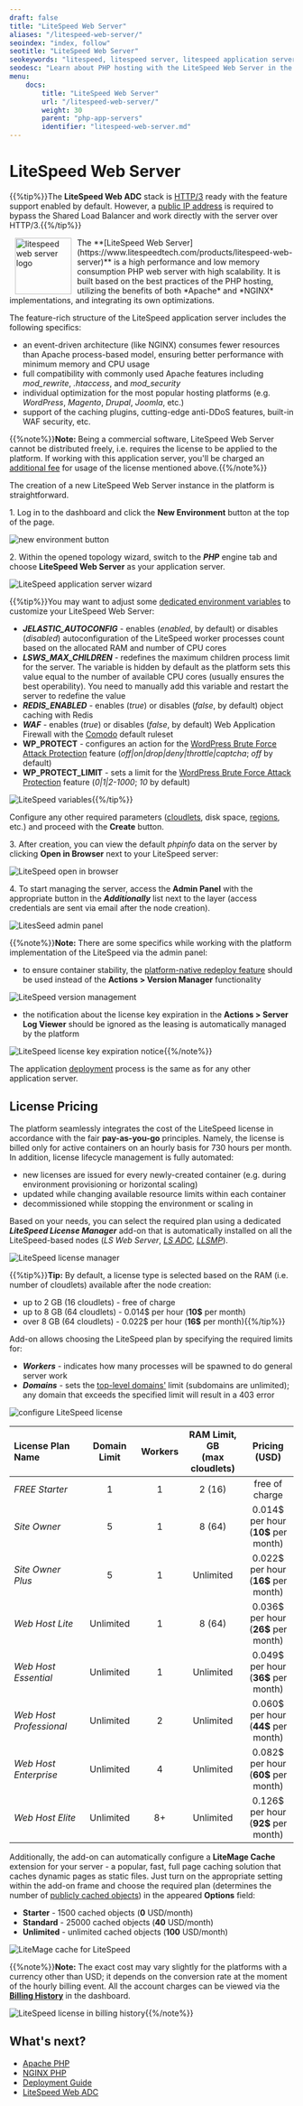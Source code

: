 ```yaml
---
draft: false
title: "LiteSpeed Web Server"
aliases: "/litespeed-web-server/"
seoindex: "index, follow"
seotitle: "LiteSpeed Web Server"
seokeywords: "litespeed, litespeed server, litespeed application server, litespeed web server, litespeed php, litespeed installation, create litespeed, php hosting, litespeed php hosting, paas for litespeed, litespeed admin panel, litespeed license"
seodesc: "Learn about PHP hosting with the LiteSpeed Web Server in the platform. Follow the simple steps of the LiteSpeed PHP application server installation and find out about its license pricing."
menu:
    docs:
        title: "LiteSpeed Web Server"
        url: "/litespeed-web-server/"
        weight: 30
        parent: "php-app-servers"
        identifier: "litespeed-web-server.md"
---
```


# LiteSpeed Web Server

{{%tip%}}The **LiteSpeed Web ADC** stack is [HTTP/3](/http3/) ready with the feature support enabled by default. However, a [public IP address](/public-ip/) is required to bypass the Shared Load Balancer and work directly with the server over HTTP/3.{{%/tip%}}

<img src="01-litespeed-web-server-logo.png" width="100" alt="litespeed web server logo" style="float: left; margin-left: 10px; margin-right: 10px;" />
The **[LiteSpeed Web Server](https://www.litespeedtech.com/products/litespeed-web-server)** is a high performance and low memory consumption PHP web server with high scalability. It is built based on the best practices of the PHP hosting, utilizing the benefits of both *Apache* and *NGINX* implementations, and integrating its own optimizations.

The feature-rich structure of the LiteSpeed application server includes the following specifics:

* an event-driven architecture (like NGINX) consumes fewer resources than Apache process-based model, ensuring better performance with minimum memory and CPU usage
* full compatibility with commonly used Apache features including *mod_rewrite*, *.htaccess*, and *mod_security*
* individual optimization for the most popular hosting platforms (e.g. *WordPress*, *Magento*, *Drupal*, *Joomla*, etc.)
* support of the caching plugins, cutting-edge anti-DDoS features, built-in WAF security, etc.

{{%note%}}**Note:** Being a commercial software, LiteSpeed Web Server cannot be distributed freely, i.e. requires the license to be applied to the platform. If working with this application server, you'll be charged an [additional fee](#license-pricing) for usage of the license mentioned above.{{%/note%}}

The creation of a new LiteSpeed Web Server instance in the platform is straightforward.

1\. Log in to the dashboard and click the **New Environment** button at the top of the page.

![new environment button](02-create-new-environment-button.png)

2\. Within the opened topology wizard, switch to the ***PHP*** engine tab and choose **LiteSpeed Web Server** as your application server.

![LiteSpeed application server wizard](03-litespeed-application-server-wizard.png)

{{%tip%}}You may want to adjust some [dedicated environment variables](/environment-variables/) to customize your LiteSpeed Web Server:

* ***JELASTIC_AUTOCONFIG*** - enables (*enabled*, by default) or disables (*disabled*) autoconfiguration of the LiteSpeed worker processes count based on the allocated RAM and number of CPU cores
* ***LSWS_MAX_CHILDREN*** - redefines the maximum children process limit for the server. The variable is hidden by default as the platform sets this value equal to the number of available CPU cores (usually ensures the best operability). You need to manually add this variable and restart the server to redefine the value
* ***REDIS_ENABLED*** - enables (*true*) or disables (*false*, by default) object caching with Redis
* ***WAF*** - enables (*true*) or disables (*false*, by default) Web Application Firewall with the [Comodo](https://waf.comodo.com/) default ruleset
* **WP_PROTECT** - configures an action for the [WordPress Brute Force Attack Protection](https://www.litespeedtech.com/support/wiki/doku.php/litespeed_wiki:config:wordpress-protection) feature (*off|on|drop|deny|throttle|captcha*; *off* by default)
* **WP_PROTECT_LIMIT** -  sets a limit for the [WordPress Brute Force Attack Protection](https://www.litespeedtech.com/support/wiki/doku.php/litespeed_wiki:config:wordpress-protection) feature (*0|1|2-1000*; *10* by default)

![LiteSpeed variables](04-litespeed-variables.png){{%/tip%}}

Configure any other required parameters ([cloudlets](/automatic-vertical-scaling/), disk space, [regions](/environment-regions/), etc.) and proceed with the **Create** button.

3\. After creation, you can view the default *phpinfo* data on the server by clicking **Open in Browser** next to your LiteSpeed server:

![LiteSpeed open in browser](05-litespeed-open-in-browser.png)

4\. To start managing the server, access the **Admin Panel** with the appropriate button in the ***Additionally*** list next to the layer (access credentials are sent via email after the node creation).

![LitesSeed admin panel](06-litespeed-admin-panel.png)

{{%note%}}**Note:** There are some specifics while working with the platform implementation of the LiteSpeed via the admin panel:

* to ensure container stability, the [platform-native redeploy feature](/container-redeploy/) should be used instead of the **Actions > Version Manager** functionality

![LiteSpeed version management](07-litespeed-version-management.png)

* the notification about the license key expiration in the **Actions > Server Log Viewer** should be ignored as the leasing is automatically managed by the platform

![LiteSpeed license key expiration notice](08-litespeed-license-key-expiration-notice.png){{%/note%}}

The application [deployment](/deployment-guide/) process is the same as for any other application server.


## License Pricing

The platform seamlessly integrates the cost of the LiteSpeed license in accordance with the fair **pay-as-you-go** principles. Namely, the license is billed only for active containers on an hourly basis for 730 hours per month. In addition, license lifecycle management is fully automated:

- new licenses are issued for every newly-created container (e.g. during environment provisioning or horizontal scaling)
- updated while changing available resource limits within each container
- decommissioned while stopping the environment or scaling in

Based on your needs, you can select the required plan using a dedicated ***LiteSpeed License Manager*** add-on that is automatically installed on all the LiteSpeed-based nodes (*LS Web Server*, *[LS ADC](/litespeed-web-adc/)*, *[LLSMP](/lemp-llsmp/)*).

![LiteSpeed license manager](09-litespeed-license-manager.png)

{{%tip%}}**Tip:** By default, a license type is selected based on the RAM (i.e. number of cloudlets) available after the node creation:

- up to 2 GB (16 cloudlets) - free of charge
- up to 8 GB (64 cloudlets) - 0.014$ per hour (**10$** per month)
- over 8 GB (64 cloudlets) - 0.022$ per hour (**16$** per month){{%/tip%}}

Add-on allows choosing the LiteSpeed plan by specifying the required limits for:

- ***Workers*** - indicates how many processes will be spawned to do general server work
- ***Domains*** - sets the [top-level domains'](/custom-domains/) limit (subdomains are unlimited); any domain that exceeds the specified limit will result in a 403 error

![configure LiteSpeed license](10-configure-litespeed-license.png)

License Plan Name|Domain Limit|Workers|RAM Limit, GB<br>(max cloudlets)|Pricing (USD)
:---|:---:|:---:|:---:|:---:
*FREE Starter*|1|1|2 (16)|free of charge
*Site Owner*|5|1|8 (64)|0.014$ per hour<br>(**10$** per month)
*Site Owner Plus*|5|1|Unlimited|0.022$ per hour<br>(**16$** per month)
*Web Host Lite*|Unlimited|1|8 (64)|0.036$ per hour<br>(**26$** per month)
*Web Host Essential*|Unlimited|1|Unlimited|0.049$ per hour<br>(**36$** per month)
*Web Host Professional*|Unlimited|2|Unlimited|0.060$ per hour<br>(**44$** per month)
*Web Host Enterprise*|Unlimited|4|Unlimited|0.082$ per hour<br>(**60$** per month)
*Web Host Elite*|Unlimited|8+|Unlimited|0.126$ per hour<br>(**92$** per month)

Additionally, the add-on can automatically configure a **LiteMage Cache** extension for your server - a popular, fast, full page caching solution that caches dynamic pages as static files. Just turn on the appropriate setting within the add-on frame and choose the required plan (determines the number of [publicly cached objects](https://www.litespeedtech.com/products/litespeed-web-server/lsws-pricing/lsws-litemage-pricing#objects)) in the appeared **Options** field:

- **Starter** - 1500 cached objects (**0** USD/month)
- **Standard** - 25000 cached objects (**40** USD/month)
- **Unlimited** - unlimited cached objects (**100** USD/month)

![LiteMage cache for LiteSpeed](11-litemage-cache-for-litespeed.png)

{{%note%}}**Note:** The exact cost may vary slightly for the platforms with a currency other than USD; it depends on the conversion rate at the moment of the hourly billing event. All the account charges can be viewed via the **[Billing History](/monitoring-consumed-resources/#billing-history)** in the dashboard.

![LiteSpeed license in billing history](12-litespeed-license-in-billing-history.png){{%/note%}}


## What's next?

* [Apache PHP](/apache-php/)
* [NGINX PHP](/nginx-php/)
* [Deployment Guide](/deployment-guide/)
* [LiteSpeed Web ADC](/litespeed-web-adc/)